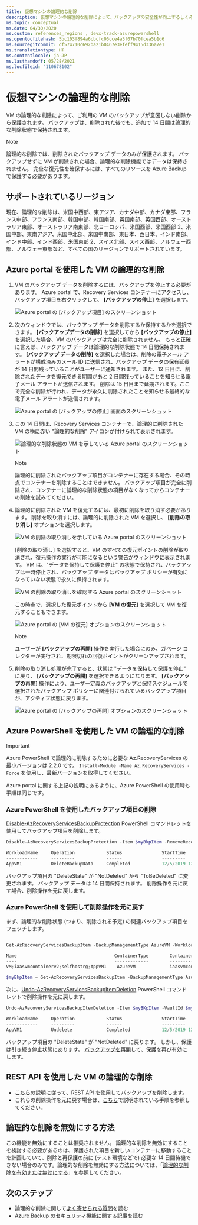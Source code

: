 ```yaml
---
title: 仮想マシンの論理的な削除
description: 仮想マシンの論理的な削除によって、バックアップの安全性が向上するしくみについて説明します。
ms.topic: conceptual
ms.date: 04/30/2020
ms.custom: references_regions , devx-track-azurepowershell
ms.openlocfilehash: 5bc103f894a6cbcfc06cce4a5f07b70fcea5b1d6
ms.sourcegitcommit: df574710c692ba21b0467e3efeff9415d336a7e1
ms.translationtype: HT
ms.contentlocale: ja-JP
ms.lasthandoff: 05/28/2021
ms.locfileid: "110678102"
---
```

# <a name="soft-delete-for-virtual-machines"></a>仮想マシンの論理的な削除

VM の論理的な削除によって、ご利用の VM のバックアップが意図しない削除から保護されます。 バックアップは、削除された後でも、追加で 14 日間は論理的な削除状態で保持されます。

> [!NOTE]
> 論理的な削除では、削除されたバックアップ データのみが保護されます。 バックアップせずに VM が削除された場合、論理的な削除機能ではデータは保持されません。 完全な復元性を確保するには、すべてのリソースを Azure Backup で保護する必要があります。
>

## <a name="supported-regions"></a>サポートされているリージョン

現在、論理的な削除は、米国中西部、東アジア、カナダ中部、カナダ東部、フランス中部、フランス南部、韓国中部、韓国南部、英国南部、英国西部、オーストラリア東部、オーストラリア南東部、北ヨーロッパ、米国西部、米国西部 2、米国中部、東南アジア、米国中北部、米国中南部、東日本、西日本、インド南部、インド中部、インド西部、米国東部 2、スイス北部、スイス西部、ノルウェー西部、ノルウェー東部など、すべての国のリージョンでサポートされています。

## <a name="soft-delete-for-vms-using-azure-portal"></a>Azure portal を使用した VM の論理的な削除

1. VM のバックアップ データを削除するには、バックアップを停止する必要があります。 Azure portal で、Recovery Services コンテナーにアクセスし、バックアップ項目を右クリックして、 **[バックアップの停止]** を選択します。

   ![Azure portal の [バックアップ項目] のスクリーンショット](./media/backup-azure-security-feature-cloud/backup-stopped.png)

2. 次のウィンドウでは、バックアップ データを削除するか保持するかを選択できます。 **[バックアップデータの削除]** を選択してから **[バックアップの停止]** を選択した場合、VM のバックアップは完全に削除されません。 もっと正確に言えば、バックアップ データは論理的な削除状態で 14 日間保持されます。 **[バックアップ データの削除]** を選択した場合は、削除の電子メール アラートが構成済みのメール ID に送信され、バックアップ データの保有延長が 14 日間残っていることがユーザーに通知されます。 また、12 日目に、削除されたデータを復元できる期間があと 2 日間残っていることを知らせる電子メール アラートが送信されます。 削除は 15 日目まで延期されます。ここで完全な削除が行われ、データが永久に削除されたことを知らせる最終的な電子メール アラートが送信されます。

   ![Azure portal の [バックアップの停止] 画面のスクリーンショット](./media/backup-azure-security-feature-cloud/delete-backup-data.png)

3. この 14 日間は、Recovery Services コンテナーで、論理的に削除された VM の横に赤い "論理的な削除" アイコンが付けられて表示されます。

   ![論理的な削除状態の VM を示している Azure portal のスクリーンショット](./media/backup-azure-security-feature-cloud/vm-soft-delete.png)

   > [!NOTE]
   > 論理的に削除されたバックアップ項目がコンテナーに存在する場合、その時点でコンテナーを削除することはできません。 バックアップ項目が完全に削除され、コンテナーに論理的な削除状態の項目がなくなってからコンテナーの削除を試みてください。

4. 論理的に削除された VM を復元するには、最初に削除を取り消す必要があります。 削除を取り消すには、論理的に削除された VM を選択し、 **[削除の取り消し]** オプションを選択します。

   ![VM の削除の取り消しを示している Azure portal のスクリーンショット](./media/backup-azure-security-feature-cloud/choose-undelete.png)

   [削除の取り消し] を選択すると、VM のすべての復元ポイントの削除が取り消され、復元操作の実行が可能になるという警告がウィンドウに表示されます。 VM は、"データを保持して保護を停止" の状態で保持され、バックアップは一時停止され、バックアップ データはバックアップ ポリシーが有効になっていない状態で永久に保持されます。

   ![VM の削除の取り消しを確認する Azure portal のスクリーンショット](./media/backup-azure-security-feature-cloud/undelete-vm.png)

   この時点で、選択した復元ポイントから **[VM の復元]** を選択して VM を復元することもできます。  

   ![Azure portal の [VM の復元] オプションのスクリーンショット](./media/backup-azure-security-feature-cloud/restore-vm.png)

   > [!NOTE]
   > ユーザーが **[バックアップの再開]** 操作を実行した場合にのみ、ガベージ コレクターが実行され、期限切れの回復ポイントがクリーンアップされます。

5. 削除の取り消し処理が完了すると、状態は "データを保持して保護を停止" に戻り、 **[バックアップの再開]** を選択できるようになります。 **[バックアップの再開]** 操作により、ユーザー定義のバックアップと保持スケジュールで選択されたバックアップ ポリシーに関連付けられているバックアップ項目が、アクティブ状態に戻ります。

   ![Azure portal の [バックアップの再開] オプションのスクリーンショット](./media/backup-azure-security-feature-cloud/resume-backup.png)

## <a name="soft-delete-for-vms-using-azure-powershell"></a>Azure PowerShell を使用した VM の論理的な削除

> [!IMPORTANT]
> Azure PowerShell で論理的に削除するために必要な Az.RecoveryServices の最小バージョンは 2.2.0 です。 ```Install-Module -Name Az.RecoveryServices -Force``` を使用し、最新バージョンを取得してください。

Azure portal に関する上記の説明にあるように、Azure PowerShell の使用時も手順は同じです。

### <a name="delete-the-backup-item-using-azure-powershell"></a>Azure PowerShell を使用したバックアップ項目の削除

[Disable-AzRecoveryServicesBackupProtection](/powershell/module/az.recoveryservices/disable-azrecoveryservicesbackupprotection) PowerShell コマンドレットを使用してバックアップ項目を削除します。

```powershell
Disable-AzRecoveryServicesBackupProtection -Item $myBkpItem -RemoveRecoveryPoints -VaultId $myVaultID -Force

WorkloadName     Operation            Status               StartTime                 EndTime                   JobID
------------     ---------            ------               ---------                 -------                   -----
AppVM1           DeleteBackupData     Completed            12/5/2019 12:44:15 PM     12/5/2019 12:44:50 PM     0488c3c2-accc-4a91-a1e0-fba09a67d2fb
```

バックアップ項目の "DeleteState" が "NotDeleted" から "ToBeDeleted" に変更されます。 バックアップ データは 14 日間保持されます。 削除操作を元に戻す場合、削除操作を元に戻します。

### <a name="undoing-the-deletion-operation-using-azure-powershell"></a>Azure PowerShell を使用して削除操作を元に戻す

まず、論理的な削除状態 (つまり、削除される予定) の関連バックアップ項目をフェッチします。

```powershell

Get-AzRecoveryServicesBackupItem -BackupManagementType AzureVM -WorkloadType AzureVM -VaultId $myVaultID | Where-Object {$_.DeleteState -eq "ToBeDeleted"}

Name                                     ContainerType        ContainerUniqueName                      WorkloadType         ProtectionStatus     HealthStatus         DeleteState
----                                     -------------        -------------------                      ------------         ----------------     ------------         -----------
VM;iaasvmcontainerv2;selfhostrg;AppVM1    AzureVM             iaasvmcontainerv2;selfhostrg;AppVM1       AzureVM              Healthy              Passed               ToBeDeleted

$myBkpItem = Get-AzRecoveryServicesBackupItem -BackupManagementType AzureVM -WorkloadType AzureVM -VaultId $myVaultID -Name AppVM1
```

次に、[Undo-AzRecoveryServicesBackupItemDeletion](/powershell/module/az.recoveryservices/undo-azrecoveryservicesbackupitemdeletion) PowerShell コマンドレットで削除操作を元に戻します。

```powershell
Undo-AzRecoveryServicesBackupItemDeletion -Item $myBKpItem -VaultId $myVaultID -Force

WorkloadName     Operation            Status               StartTime                 EndTime                   JobID
------------     ---------            ------               ---------                 -------                   -----
AppVM1           Undelete             Completed            12/5/2019 12:47:28 PM     12/5/2019 12:47:40 PM     65311982-3755-46b5-8e53-c82ea4f0d2a2
```

バックアップ項目の "DeleteState" が "NotDeleted" に戻ります。 しかし、保護は引き続き停止状態にあります。 [バックアップを再開](./backup-azure-vms-automation.md#change-policy-for-backup-items)して、保護を再び有効にします。

## <a name="soft-delete-for-vms-using-rest-api"></a>REST API を使用した VM の論理的な削除

- [こちら](backup-azure-arm-userestapi-backupazurevms.md#stop-protection-and-delete-data)の説明に従って、REST API を使用してバックアップを削除します。
- これらの削除操作を元に戻す場合は、[こちら](backup-azure-arm-userestapi-backupazurevms.md#undo-the-deletion)で説明されている手順を参照してください。

## <a name="how-to-disable-soft-delete"></a>論理的な削除を無効にする方法

この機能を無効にすることは推奨されません。 論理的な削除を無効にすることを検討する必要があるのは、保護された項目を新しいコンテナーに移動することを計画していて、削除と再保護の前に (テスト環境などで) 必要な 14 日間待機できない場合のみです。論理的な削除を無効にする方法については、「[論理的な削除を有効または無効にする](backup-azure-security-feature-cloud.md#enabling-and-disabling-soft-delete)」を参照してください。

## <a name="next-steps"></a>次のステップ

- 論理的な削除に関して[よく寄せられる質問](backup-azure-security-feature-cloud.md#frequently-asked-questions)を読む
- [Azure Backup のセキュリティ機能](security-overview.md)に関する記事を読む
